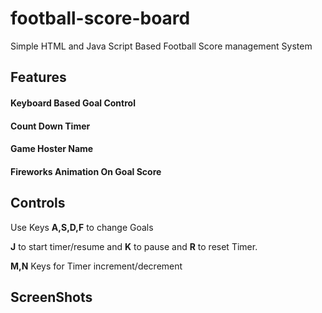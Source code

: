 # football-score-board
Simple HTML and Java Script Based Football Score management System

## Features
#### Keyboard Based Goal Control
#### Count Down Timer
#### Game Hoster Name
#### Fireworks Animation On Goal Score

## Controls
Use Keys **A,S,D,F** to change Goals

**J** to start timer/resume  and **K** to pause and **R** to reset Timer.

**M,N** Keys for Timer increment/decrement

## ScreenShots
